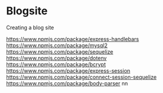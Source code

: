 # Blogsite
Creating a blog site


https://www.npmjs.com/package/express-handlebars
https://www.npmjs.com/package/mysql2
https://www.npmjs.com/package/sequelize
https://www.npmjs.com/package/dotenv
https://www.npmjs.com/package/bcrypt
https://www.npmjs.com/package/express-session
https://www.npmjs.com/package/connect-session-sequelize
https://www.npmjs.com/package/body-parser nn